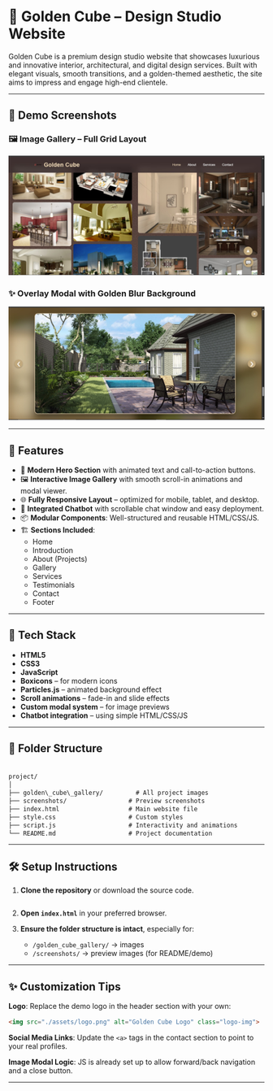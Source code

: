 # 🌟 Golden Cube – Design Studio Website

Golden Cube is a premium design studio website that showcases luxurious and innovative interior, architectural, and digital design services. Built with elegant visuals, smooth transitions, and a golden-themed aesthetic, the site aims to impress and engage high-end clientele.

---

## 📸 Demo Screenshots

### 🖼️ Image Gallery – Full Grid Layout
![New Layout](./Screenshot/new_full_grid_arrangement_as_asked.jpg)

### ✨ Overlay Modal with Golden Blur Background
![Overlay Modal](./Screenshot/work_img_with_over_modal_wth_bg_golden_effect_blur.jpg)

---

## 🚀 Features

- 🎨 **Modern Hero Section** with animated text and call-to-action buttons.
- 🖼️ **Interactive Image Gallery** with smooth scroll-in animations and modal viewer.
- 🌐 **Fully Responsive Layout** – optimized for mobile, tablet, and desktop.
- 💬 **Integrated Chatbot** with scrollable chat window and easy deployment.
- 📦 **Modular Components**: Well-structured and reusable HTML/CSS/JS.
- 🏗️ **Sections Included**:
  - Home
  - Introduction
  - About (Projects)
  - Gallery
  - Services
  - Testimonials
  - Contact
  - Footer

---

## 🔧 Tech Stack

- **HTML5**
- **CSS3**
- **JavaScript**
- **Boxicons** – for modern icons
- **Particles.js** – animated background effect
- **Scroll animations** – fade-in and slide effects
- **Custom modal system** – for image previews
- **Chatbot integration** – using simple HTML/CSS/JS

---

## 📁 Folder Structure

```

project/
│
├── golden\_cube\_gallery/         # All project images
├── screenshots/                 # Preview screenshots
├── index.html                   # Main website file
├── style.css                    # Custom styles
├── script.js                    # Interactivity and animations
└── README.md                    # Project documentation

````

---

## 🛠️ Setup Instructions

1. **Clone the repository** or download the source code.
   ```git clone https://github.com/yourusername/golden-cube.git 
   ```

2. **Open `index.html`** in your preferred browser.

3. **Ensure the folder structure is intact**, especially for:

   * `/golden_cube_gallery/` → images
   * `/screenshots/` → preview images (for README/demo)


---

## ✨ Customization Tips
**Logo**: Replace the demo logo in the header section with your own:

  ```html
  <img src="./assets/logo.png" alt="Golden Cube Logo" class="logo-img">
  ```

**Social Media Links**: Update the `<a>` tags in the contact section to point to your real profiles.

**Image Modal Logic**: JS is already set up to allow forward/back navigation and a close button.

---


